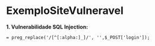 # ExemploSiteVulneravel


<b> 1. Vulnerabilidade SQL Injection: </b>

```
= preg_replace('/[^[:alpha:]_]/', '',$_POST['login']);
```
